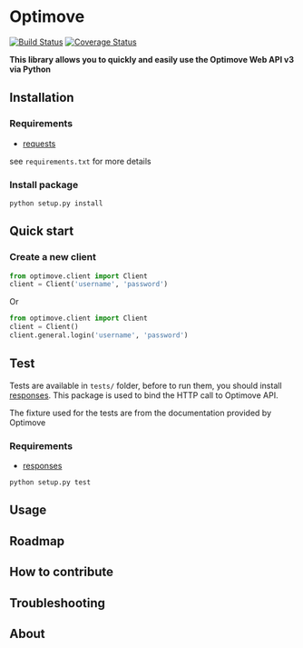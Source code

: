 # Optimove

[![Build Status](https://travis-ci.org/nicolasramy/optimove.svg?branch=master)](https://travis-ci.org/nicolasramy/optimove)
[![Coverage Status](https://coveralls.io/repos/github/nicolasramy/optimove/badge.svg?branch=master)](https://coveralls.io/github/nicolasramy/optimove?branch=master)

**This library allows you to quickly and easily use the Optimove Web API v3 via Python**

## Installation

### Requirements

* [requests](docs.python-requests.org/en/latest/index.html)

see ```requirements.txt``` for more details

### Install package

```
python setup.py install
```

## Quick start

### Create a new client

```python
from optimove.client import Client
client = Client('username', 'password')
````

Or

```python
from optimove.client import Client
client = Client()
client.general.login('username', 'password')
```

## Test

Tests are available in ```tests/``` folder, before to run them, you should install [responses](https://github.com/getsentry/responses).
This package is used to bind the HTTP call to Optimove API.

The fixture used for the tests are from the documentation provided by Optimove

### Requirements

* [responses](https://github.com/getsentry/responses)

```
python setup.py test
```

## Usage

## Roadmap

## How to contribute

## Troubleshooting

## About
